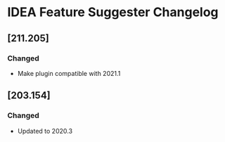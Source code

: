 # IDEA Feature Suggester Changelog

## [211.205]
### Changed
- Make plugin compatible with 2021.1

## [203.154]
### Changed
- Updated to 2020.3
